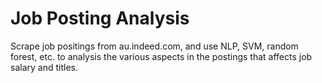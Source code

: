 # Job Posting Analysis

Scrape job positings from au.indeed.com, and use NLP, SVM, random forest, etc.
to analysis the various aspects in the postings that affects job salary and titles.
